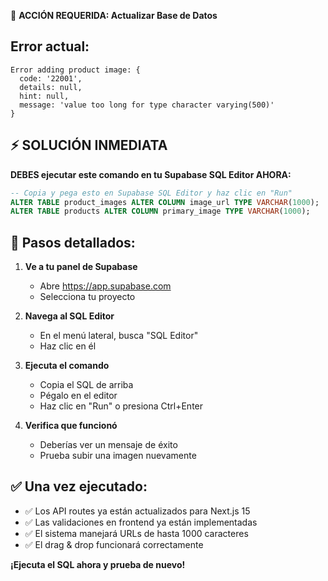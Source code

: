 🚨 **ACCIÓN REQUERIDA: Actualizar Base de Datos**

## Error actual:

```
Error adding product image: {
  code: '22001',
  details: null,
  hint: null,
  message: 'value too long for type character varying(500)'
}
```

## ⚡ SOLUCIÓN INMEDIATA

**DEBES ejecutar este comando en tu Supabase SQL Editor AHORA:**

```sql
-- Copia y pega esto en Supabase SQL Editor y haz clic en "Run"
ALTER TABLE product_images ALTER COLUMN image_url TYPE VARCHAR(1000);
ALTER TABLE products ALTER COLUMN primary_image TYPE VARCHAR(1000);
```

## 📍 Pasos detallados:

1. **Ve a tu panel de Supabase**

   - Abre https://app.supabase.com
   - Selecciona tu proyecto

2. **Navega al SQL Editor**

   - En el menú lateral, busca "SQL Editor"
   - Haz clic en él

3. **Ejecuta el comando**

   - Copia el SQL de arriba
   - Pégalo en el editor
   - Haz clic en "Run" o presiona Ctrl+Enter

4. **Verifica que funcionó**
   - Deberías ver un mensaje de éxito
   - Prueba subir una imagen nuevamente

## ✅ Una vez ejecutado:

- ✅ Los API routes ya están actualizados para Next.js 15
- ✅ Las validaciones en frontend ya están implementadas
- ✅ El sistema manejará URLs de hasta 1000 caracteres
- ✅ El drag & drop funcionará correctamente

**¡Ejecuta el SQL ahora y prueba de nuevo!**
